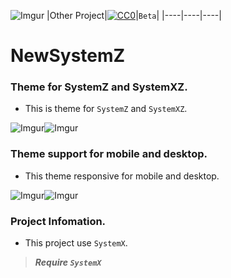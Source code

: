 ![Imgur](https://i.imgur.com/O7dsEF9.png)
|Other Project|[![CC0](https://licensebuttons.net/p/zero/1.0/88x31.png)](https://creativecommons.org/publicdomain/zero/1.0/)|`Beta`|
|----|----|----|

# NewSystemZ


### Theme for SystemZ and SystemXZ. </n>

* This is theme for `SystemZ` and `SystemXZ`.</n>

![Imgur](https://i.imgur.com/O7dsEF9.png)![Imgur](https://i.imgur.com/tpQoKue.png)

### Theme support for mobile and desktop. </n>

* This theme responsive for mobile and desktop.</n>

![Imgur](https://i.imgur.com/71cfsqy.png)![Imgur](https://i.imgur.com/TCCDvgd.png)

### Project Infomation. </n>
* This project use `SystemX`.</n>

>***Require `SystemX`***
